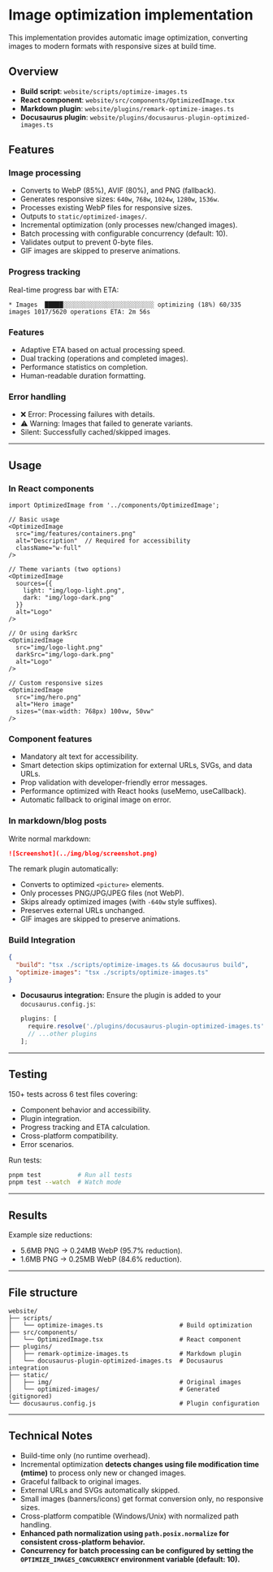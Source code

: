 # Image optimization implementation

This implementation provides automatic image optimization, converting images to modern formats with responsive sizes at build time.

## Overview

- **Build script**: `website/scripts/optimize-images.ts`
- **React component**: `website/src/components/OptimizedImage.tsx`
- **Markdown plugin**: `website/plugins/remark-optimize-images.ts`
- **Docusaurus plugin**: `website/plugins/docusaurus-plugin-optimized-images.ts`

## Features

### Image processing

- Converts to WebP (85%), AVIF (80%), and PNG (fallback).
- Generates responsive sizes: `640w`, `768w`, `1024w`, `1280w`, `1536w`.
- Processes existing WebP files for responsive sizes.
- Outputs to `static/optimized-images/`.
- Incremental optimization (only processes new/changed images).
- Batch processing with configurable concurrency (default: 10).
- Validates output to prevent 0-byte files.
- GIF images are skipped to preserve animations.

### Progress tracking

Real-time progress bar with ETA:

```text
* Images  █████░░░░░░░░░░░░░░░░░░░░░░░░░ optimizing (18%) 60/335 images 1017/5620 operations ETA: 2m 56s
```

### Features

- Adaptive ETA based on actual processing speed.
- Dual tracking (operations and completed images).
- Performance statistics on completion.
- Human-readable duration formatting.

### Error handling

- ❌ Error: Processing failures with details.
- ⚠️ Warning: Images that failed to generate variants.
- Silent: Successfully cached/skipped images.

---

## Usage

### In React components

```tsx
import OptimizedImage from '../components/OptimizedImage';

// Basic usage
<OptimizedImage
  src="img/features/containers.png"
  alt="Description"  // Required for accessibility
  className="w-full"
/>

// Theme variants (two options)
<OptimizedImage
  sources={{
    light: "img/logo-light.png",
    dark: "img/logo-dark.png"
  }}
  alt="Logo"
/>

// Or using darkSrc
<OptimizedImage
  src="img/logo-light.png"
  darkSrc="img/logo-dark.png"
  alt="Logo"
/>

// Custom responsive sizes
<OptimizedImage
  src="img/hero.png"
  alt="Hero image"
  sizes="(max-width: 768px) 100vw, 50vw"
/>
```

### Component features

- Mandatory alt text for accessibility.
- Smart detection skips optimization for external URLs, SVGs, and data URLs.
- Prop validation with developer-friendly error messages.
- Performance optimized with React hooks (useMemo, useCallback).
- Automatic fallback to original image on error.

### In markdown/blog posts

Write normal markdown:

```markdown
![Screenshot](../img/blog/screenshot.png)
```

The remark plugin automatically:

- Converts to optimized `<picture>` elements.
- Only processes PNG/JPG/JPEG files (not WebP).
- Skips already optimized images (with `-640w` style suffixes).
- Preserves external URLs unchanged.
- GIF images are skipped to preserve animations.

### Build Integration

```json
{
  "build": "tsx ./scripts/optimize-images.ts && docusaurus build",
  "optimize-images": "tsx ./scripts/optimize-images.ts"
}
```

- **Docusaurus integration:** Ensure the plugin is added to your `docusaurus.config.js`:
  ```js
  plugins: [
    require.resolve('./plugins/docusaurus-plugin-optimized-images.ts'),
    // ...other plugins
  ];
  ```

---

## Testing

150+ tests across 6 test files covering:

- Component behavior and accessibility.
- Plugin integration.
- Progress tracking and ETA calculation.
- Cross-platform compatibility.
- Error scenarios.

Run tests:

```bash
pnpm test          # Run all tests
pnpm test --watch  # Watch mode
```

---

## Results

Example size reductions:

- 5.6MB PNG → 0.24MB WebP (95.7% reduction).
- 1.6MB PNG → 0.25MB WebP (84.6% reduction).

---

## File structure

```
website/
├── scripts/
│   └── optimize-images.ts                     # Build optimization
├── src/components/
│   └── OptimizedImage.tsx                     # React component
├── plugins/
│   ├── remark-optimize-images.ts              # Markdown plugin
│   └── docusaurus-plugin-optimized-images.ts  # Docusaurus integration
├── static/
│   ├── img/                                   # Original images
│   └── optimized-images/                      # Generated (gitignored)
└── docusaurus.config.js                       # Plugin configuration
```

---

## Technical Notes

- Build-time only (no runtime overhead).
- Incremental optimization **detects changes using file modification time (mtime)** to process only new or changed images.
- Graceful fallback to original images.
- External URLs and SVGs automatically skipped.
- Small images (banners/icons) get format conversion only, no responsive sizes.
- Cross-platform compatible (Windows/Unix) with normalized path handling.
- **Enhanced path normalization using `path.posix.normalize` for consistent cross-platform behavior.**
- **Concurrency for batch processing can be configured by setting the `OPTIMIZE_IMAGES_CONCURRENCY` environment variable (default: 10).**
